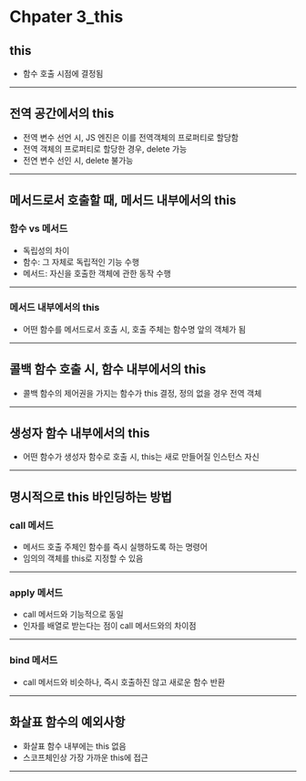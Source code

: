 # Chpater 3_this

## this
* 함수 호출 시점에 결정됨

---

## 전역 공간에서의 this
* 전역 변수 선언 시, JS 엔진은 이를 전역객체의 프로퍼티로 할당함
* 전역 객체의 프로퍼티로 할당한 경우, delete 가능
* 전연 변수 선인 시, delete 불가능

---

## 메서드로서 호출할 때, 메서드 내부에서의 this

### 함수 vs 메서드
* 독립성의 차이
* 함수: 그 자체로 독립적인 기능 수행
* 메서드: 자신을 호출한 객체에 관한 동작 수행

---

### 메서드 내부에서의 this
* 어떤 함수를 메서드로서 호출 시, 호출 주체는 함수명 앞의 객체가 됨

---

## 콜백 함수 호출 시, 함수 내부에서의 this
* 콜백 함수의 제어권을 가지는 함수가 this 결정, 정의 없을 경우 전역 객체

---

## 생성자 함수 내부에서의 this
* 어떤 함수가 생성자 함수로 호출 시, this는 새로 만들어질 인스턴스 자신

---

## 명시적으로 this 바인딩하는 방법

### call 메서드
* 메서드 호출 주체인 함수를 즉시 실행하도록 하는 명령어
* 임의의 객체를 this로 지정할 수 있음

---

### apply 메서드
* call 메서드와 기능적으로 동일
* 인자를 배열로 받는다는 점이 call 메서드와의 차이점

---

### bind 메서드
* call 메서드와 비슷하나, 즉시 호출하진 않고 새로운 함수 반환

---

## 화살표 함수의 예외사항
* 화살표 함수 내부에는 this 없음
* 스코프체인상 가장 가까운 this에 접근

---